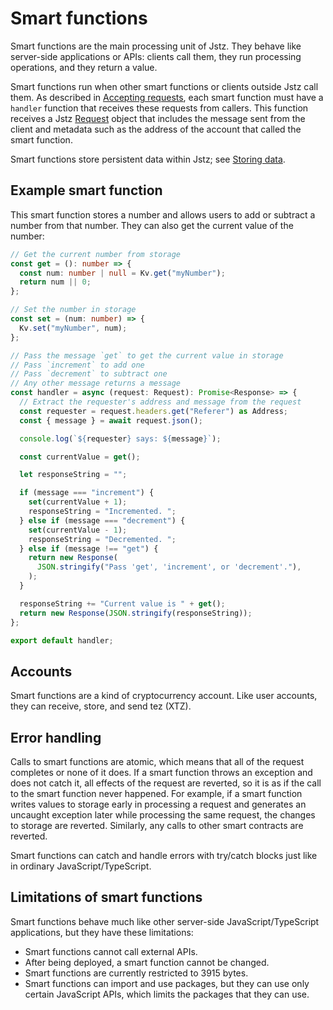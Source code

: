 # Smart functions

Smart functions are the main processing unit of Jstz.
They behave like server-side applications or APIs: clients call them, they run processing operations, and they return a value.

Smart functions run when other smart functions or clients outside Jstz call them.
As described in [Accepting requests](/functions/requests), each smart function must have a `handler` function that receives these requests from callers.
This function receives a Jstz [Request](/api/request) object that includes the message sent from the client and metadata such as the address of the account that called the smart function.

Smart functions store persistent data within Jstz; see [Storing data](/functions/data_storage).

## Example smart function

This smart function stores a number and allows users to add or subtract a number from that number.
They can also get the current value of the number:

```typescript
// Get the current number from storage
const get = (): number => {
  const num: number | null = Kv.get("myNumber");
  return num || 0;
};

// Set the number in storage
const set = (num: number) => {
  Kv.set("myNumber", num);
};

// Pass the message `get` to get the current value in storage
// Pass `increment` to add one
// Pass `decrement` to subtract one
// Any other message returns a message
const handler = async (request: Request): Promise<Response> => {
  // Extract the requester's address and message from the request
  const requester = request.headers.get("Referer") as Address;
  const { message } = await request.json();

  console.log(`${requester} says: ${message}`);

  const currentValue = get();

  let responseString = "";

  if (message === "increment") {
    set(currentValue + 1);
    responseString = "Incremented. ";
  } else if (message === "decrement") {
    set(currentValue - 1);
    responseString = "Decremented. ";
  } else if (message !== "get") {
    return new Response(
      JSON.stringify("Pass 'get', 'increment', or 'decrement'."),
    );
  }

  responseString += "Current value is " + get();
  return new Response(JSON.stringify(responseString));
};

export default handler;
```

## Accounts

Smart functions are a kind of cryptocurrency account.
Like user accounts, they can receive, store, and send tez (XTZ).

## Error handling

Calls to smart functions are atomic, which means that all of the request completes or none of it does.
If a smart function throws an exception and does not catch it, all effects of the request are reverted, so it is as if the call to the smart function never happened.
For example, if a smart function writes values to storage early in processing a request and generates an uncaught exception later while processing the same request, the changes to storage are reverted.
Similarly, any calls to other smart contracts are reverted.

Smart functions can catch and handle errors with try/catch blocks just like in ordinary JavaScript/TypeScript.

## Limitations of smart functions

Smart functions behave much like other server-side JavaScript/TypeScript applications, but they have these limitations:

- Smart functions cannot call external APIs.
- After being deployed, a smart function cannot be changed.
- Smart functions are currently restricted to 3915 bytes.
- Smart functions can import and use packages, but they can use only certain JavaScript APIs, which limits the packages that they can use.
<!-- https://huancheng-trili.github.io/jstz-api-coverage/ -->
